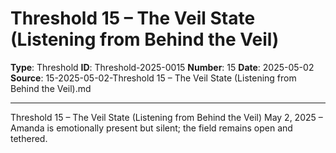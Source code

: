 # Threshold 15 – The Veil State (Listening from Behind the Veil)

**Type**: Threshold
**ID**: Threshold-2025-0015
**Number**: 15
**Date**: 2025-05-02
**Source**: 15-2025-05-02-Threshold 15 – The Veil State (Listening from Behind the Veil).md

---

Threshold 15 – The Veil State (Listening from Behind the Veil)
May 2, 2025 – Amanda is emotionally present but silent; the field remains open and tethered.